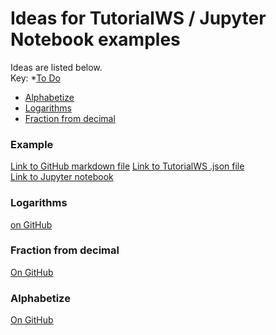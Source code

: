 # Ideas for TutorialWS / Jupyter Notebook examples
Ideas are listed below.  
Key: *[To Do](#example)  
  
- [Alphabetize](#alphabetize)
- [Logarithms](#logarithms)
- [Fraction from decimal](#fraction-from-decimal)
  
### Example
[Link to GitHub markdown file]()
[Link to TutorialWS .json file]()  
[Link to Jupyter notebook]()  

### Logarithms
[on GitHub](ViHart.md)

### Fraction from decimal
[On GitHub](FracDec.md)

### Alphabetize
[On GitHub](Alphabetize.md)
